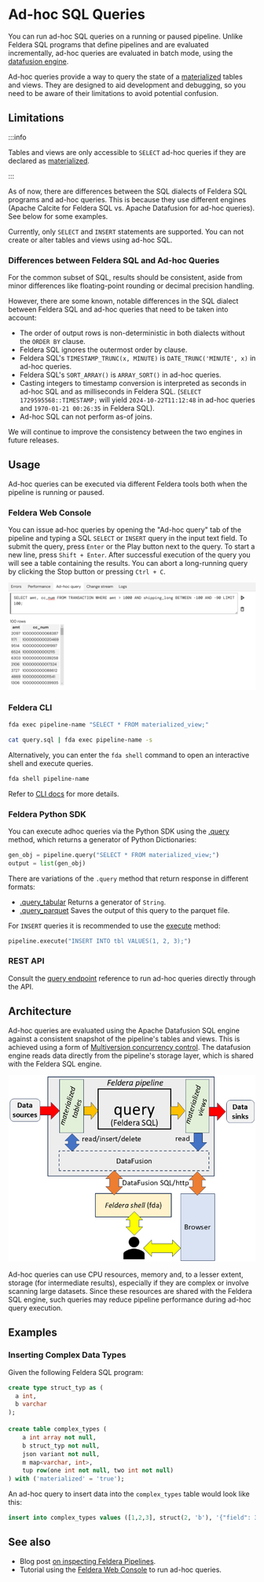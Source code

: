 # Ad-hoc SQL Queries

You can run ad-hoc SQL queries on a running or paused pipeline. Unlike Feldera SQL programs that define pipelines and
are evaluated incrementally, ad-hoc queries are evaluated in batch mode,
using the [datafusion engine](https://datafusion.apache.org).

Ad-hoc queries provide a way to query the state of a [materialized](/sql/materialized) tables and views. They are designed to aid
development and debugging, so you need to be aware of their limitations to avoid potential confusion.

## Limitations

:::info

Tables and views are only accessible to `SELECT` ad-hoc queries if they are declared as [materialized](/sql/materialized).

:::

As of now, there are differences between the SQL dialects of Feldera SQL programs and ad-hoc queries.
This is because they use different engines (Apache Calcite for Feldera SQL vs. Apache Datafusion for ad-hoc queries).
See below for some examples.

Currently, only `SELECT` and `INSERT` statements are supported. You can not create or alter tables and views using
ad-hoc SQL.

### Differences between Feldera SQL and Ad-hoc Queries

For the common subset of SQL, results should be consistent, aside from minor differences
like floating-point rounding or decimal precision handling.

However, there are some known, notable differences in the SQL dialect between Feldera SQL and
ad-hoc queries that need to be taken into account:

- The order of output rows is non-deterministic in both dialects without the `ORDER BY` clause.
- Feldera SQL ignores the outermost order by clause.
- Feldera SQL's `TIMESTAMP_TRUNC(x, MINUTE)` is `DATE_TRUNC('MINUTE', x)` in ad-hoc queries.
- Feldera SQL's `SORT_ARRAY()` is `ARRAY_SORT()` in ad-hoc queries.
- Casting integers to timestamp conversion is interpreted as seconds in ad-hoc SQL and as milliseconds
  in Feldera SQL.
  (`SELECT 1729595568::TIMESTAMP;` will yield `2024-10-22T11:12:48` in ad-hoc queries and
  `1970-01-21 00:26:35` in Feldera SQL).
- Ad-hoc SQL can not perform as-of joins.

We will continue to improve the consistency between the two engines in future releases.

## Usage

Ad-hoc queries can be executed via different Feldera tools both when the pipeline is running or paused.

### Feldera Web Console

You can issue ad-hoc queries by opening the "Ad-hoc query" tab of the pipeline and typing a SQL `SELECT` or `INSERT`
query in the input text field. To submit the query, press `Enter` or the Play <icon icon="bx:play" /> button next
to the query. To start a new line, press `Shift + Enter`. After successful execution of the query you will see a table
containing the results. You can abort a long-running query by clicking the Stop <icon icon="bx:play" /> button or
pressing `Ctrl + C`.

![Browsing a materialized view in the Web Console](materialized-1.png)

### Feldera CLI

```bash
fda exec pipeline-name "SELECT * FROM materialized_view;"
```

```bash
cat query.sql | fda exec pipeline-name -s
```

Alternatively, you can enter the `fda shell` command to open an interactive shell and execute queries.

```bash
fda shell pipeline-name
```

Refer to [CLI docs](/interface/cli) for more details.

### Feldera Python SDK

You can execute adhoc queries via the Python SDK using the [.query](pathname:///python/feldera.html#feldera.pipeline.Pipeline.query) method, which returns a generator of Python Dictionaries:
```py
gen_obj = pipeline.query("SELECT * FROM materialized_view;")
output = list(gen_obj)
```

There are variations of the `.query` method that return response in different formats:
- [.query_tabular](pathname:///python/feldera.html#feldera.pipeline.Pipeline.query_tabular)
  Returns a generator of `String`.
- [.query_parquet](pathname:///python/feldera.html#feldera.pipeline.Pipeline.query_parquet)
  Saves the output of this query to the parquet file.

For `INSERT` queries it is recommended to use the [execute](pathname:///python/feldera.html#feldera.pipeline.Pipeline.execute) method:

```py
pipeline.execute("INSERT INTO tbl VALUES(1, 2, 3);")
```

### REST API

Consult the [query endpoint](/api/execute-an-ad-hoc-sql-query-in-a-running-or-paused-pipeline) reference to run ad-hoc queries directly through the API.

## Architecture

Ad-hoc queries are evaluated using the Apache Datafusion SQL engine against a consistent snapshot of the pipeline's
tables and views. This is achieved using a form of [Multiversion concurrency control](https://en.wikipedia.org/wiki/Multiversion_concurrency_control).
The datafusion engine reads data directly from the pipeline's storage layer, which is shared with the
Feldera SQL engine.

![Architectural Diagram Showing the Datafusion SQL engine in the Feldera pipeline](datafusion.png)

Ad-hoc queries can use CPU resources, memory and, to a lesser extent, storage (for intermediate results),
especially if they are complex or involve scanning large datasets. Since these resources are shared with the
Feldera SQL engine, such queries may reduce pipeline performance during ad-hoc query execution.

## Examples

### Inserting Complex Data Types

Given the following Feldera SQL program:

```sql
create type struct_typ as (
  a int,
  b varchar
);

create table complex_types (
    a int array not null,
    b struct_typ not null,
    json variant not null,
    m map<varchar, int>,
    tup row(one int not null, two int not null)
) with ('materialized' = 'true');
```

An ad-hoc query to insert data into the `complex_types` table would look like this:

```sql
insert into complex_types values ([1,2,3], struct(2, 'b'), '{"field": 3}', MAP(['answer'], [42]), struct(2, 3));
```

## See also

- Blog post [on inspecting Feldera Pipelines](https://www.feldera.com/blog/inspecting-feldera-pipelines).
- Tutorial using the [Feldera Web Console](/tutorials/basics/part1) to run ad-hoc queries.
